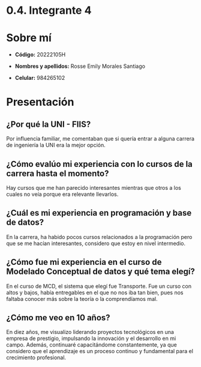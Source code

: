 # 0.4. Integrante 4
# Sobre mí
- **Código:** 20222105H

- **Nombres y apellidos:** Rosse Emily Morales Santiago 

- **Celular:** 984265102

# Presentación
## ¿Por qué la UNI - FIIS?

Por influencia familiar, me comentaban que si quería entrar a alguna carrera de ingeniería la UNI era la mejor opción.

## ¿Cómo evalúo mi experiencia con lo cursos de la carrera hasta el momento?

Hay cursos que me han parecido interesantes mientras que otros a los cuales no veía porque era relevante llevarlos.

## ¿Cuál es mi experiencia en programación y base de datos?

En la carrera, ha habido pocos cursos relacionados a la programación pero que se me hacían interesantes, considero que estoy en nivel intermedio. 

## ¿Cómo fue mi experiencia en el curso de Modelado Conceptual de datos y qué tema elegí?

En el curso de MCD, el sistema que elegí fue Transporte. Fue un curso con altos y bajos, había entregables en el que no nos iba tan bien, pues nos faltaba conocer más sobre la teoría o la comprendíamos mal.

## ¿Cómo me veo en 10 años?

En diez años, me visualizo liderando proyectos tecnológicos en una empresa de prestigio, impulsando la innovación y el desarrollo en mi campo. Además, continuaré capacitándome constantemente, ya que considero que el aprendizaje es un proceso continuo y fundamental para el crecimiento profesional.
